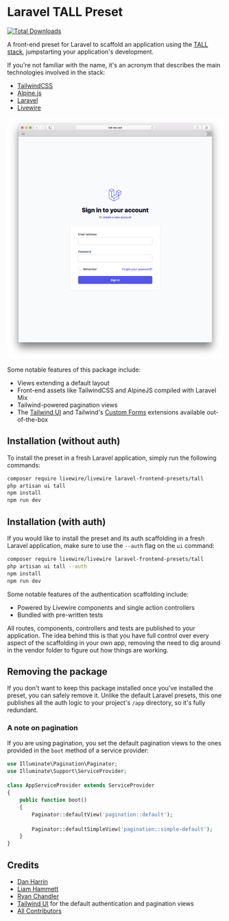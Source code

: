 # Laravel TALL Preset

[![Total Downloads](https://poser.pugx.org/laravel-frontend-presets/tall/d/total.svg)](https://packagist.org/packages/laravel-frontend-presets/tall)

A front-end preset for Laravel to scaffold an application using the [TALL stack](https://tallstack.dev), jumpstarting your application's development.

If you're not familiar with the name, it's an acronym that describes the main technologies involved in the stack:
- [TailwindCSS](https://tailwindcss.com)
- [Alpine.js](https://github.com/alpinejs/alpine)
- [Laravel](https://laravel.com)
- [Livewire](https://laravel-livewire.com)

![Login View](./screenshot.png)

Some notable features of this package include:
- Views extending a default layout
- Front-end assets like TailwindCSS and AlpineJS compiled with Laravel Mix
- Tailwind-powered pagination views
- The [Tailwind UI](https://tailwindui.com) and Tailwind's [Custom Forms](https://github.com/tailwindcss/custom-forms) extensions available out-of-the-box

## Installation (without auth)

To install the preset in a fresh Laravel application, simply run the following commands:

```bash
composer require livewire/livewire laravel-frontend-presets/tall
php artisan ui tall
npm install
npm run dev
```

## Installation (with auth)

If you would like to install the preset and its auth scaffolding in a fresh Laravel application, make sure to use the `--auth` flag on the `ui` command:

```bash
composer require livewire/livewire laravel-frontend-presets/tall
php artisan ui tall --auth
npm install
npm run dev
```

Some notable features of the authentication scaffolding include:
- Powered by Livewire components and single action controllers
- Bundled with pre-written tests

All routes, components, controllers and tests are published to your application. The idea behind this is that you have full control over every aspect of the scaffolding in your own app, removing the need to dig around in the vendor folder to figure out how things are working.

## Removing the package

If you don't want to keep this package installed once you've installed the preset, you can safely remove it. Unlike the default Laravel presets, this one publishes all the auth logic to your project's `/app` directory, so it's fully redundant.


### A note on pagination

If you are using pagination, you set the default pagination views to the ones provided in the `boot` method of a service provider:

```php
use Illuminate\Pagination\Paginator;
use Illuminate\Support\ServiceProvider;

class AppServiceProvider extends ServiceProvider
{
    public function boot()
    {
        Paginator::defaultView('pagination::default');

        Paginator::defaultSimpleView('pagination::simple-default');
    }
}
```

## Credits

- [Dan Harrin](https://github.com/DanHarrin)
- [Liam Hammett](https://github.com/imliam)
- [Ryan Chandler](https://github.com/ryangjchandler)
- [Tailwind UI](https://tailwindui.com) for the default authentication and pagination views
- [All Contributors](../../contributors)
